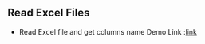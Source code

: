 ## Read Excel Files
* Read Excel file and get columns name
Demo Link :[link](https://61b76c8caac10b00076cc010--pensive-jepsen-640d86.netlify.app/)
